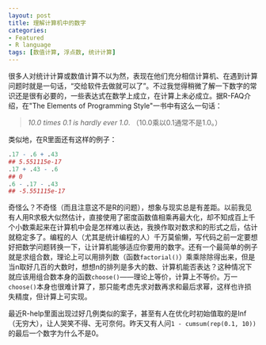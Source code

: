 ```yaml
---
layout: post
title: 理解计算机中的数字
categories:
- Featured
- R language
tags: [数值计算, 浮点数, 统计计算]
---
```


很多人对统计计算或数值计算不以为然，表现在他们充分相信计算机、在遇到计算问题时就是一句话，“交给软件去做就可以了”。不过我觉得稍微了解一下数字的常识还是很有必要的，一些表达式在数学上成立，在计算上未必成立。据R-FAQ介绍，在"The Elements of Programming Style"一书中有这么一句话：

> _10.0 times 0.1 is hardly ever 1.0_. （10.0乘以0.1通常不是1.0。）

类似地，在R里面还有这样的例子：

```r
.17 - .6 + .43
## 5.551115e-17
.17 + .43 - .6
## 0
.6 - .17 - .43
## -5.551115e-17
```

奇怪么？不奇怪（而且注意这不是R的问题），想象与现实总是有差距。以前我见有人用R求极大似然估计，直接使用了密度函数值相乘再最大化，却不知成百上千个小数乘起来在计算机中会是怎样难以表达，我换作取对数求和的形式之后，估计就稳定多了。编程的人（尤其是统计编程的人）千万莫偷懒，写代码之前一定要想好把数学问题转换一下，让计算机能够适应你要用的数字。还有一个最简单的例子就是求组合数，理论上可以用排列数（函数`factorial()`）乘乘除除得出来，但是当n取好几百的大数时，想想n的排列是多大的数、计算机能否表达？这种情况下就应该用组合数本身的函数`choose()`——理论上等价，计算上不等价。万一`choose()`本身也很难计算了，那只能考虑先求对数再求和最后求幂，这样也许损失精度，但计算上可实现。

最近R-help里面出现过好几例类似的案子，甚至有人在优化时初始值取的是Inf（无穷大），让人哭笑不得、无可奈何。昨天又有人问`1 - cumsum(rep(0.1, 10))`的最后一个数字为什么不是0。
